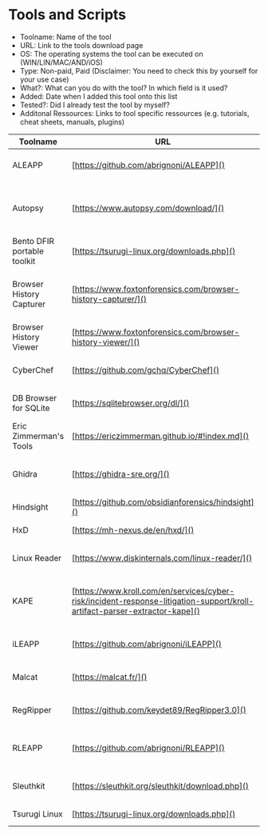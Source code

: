 # Tools and Scripts

- Toolname: Name of the tool
- URL: Link to the tools download page
- OS: The operating systems the tool can be executed on (WIN/LIN/MAC/AND/iOS)
- Type: Non-paid, Paid (Disclaimer: You need to check this by yourself for your use case)
- What?: What can you do with the tool? In which field is it used?
- Added: Date when I added this tool onto this list
- Tested?: Did I already test the tool by myself?
- Additonal Ressources: Links to tool specific ressources (e.g. tutorials, cheat sheets, manuals, plugins)


|Toolname | URL | OS | Type | What? | Added | Tested? | Additional Ressources |
| --- | --- | --- | ---| --- | --- | --- | --- | 
|ALEAPP |[https://github.com/abrignoni/ALEAPP]()|WIN, LIN, MAC|Non-Paid| Android Artifact Parser| 2022/10/06 | Yes | |
|Autopsy |[https://www.autopsy.com/download/]()|WIN, LIN, MAC|Non-Paid| Digital Forensics Suite| 2022/10/06 | Yes | Plugins: <br> [https://github.com/sleuthkit/autopsy_addon_modules]() <br> [https://github.com/markmckinnon/Autopsy-Plugins]()|
| Bento DFIR portable toolkit |[https://tsurugi-linux.org/downloads.php]()|-|Non-Paid| DFIR toolkit <br> Live Forensics| 2022/10/06 | Yes | |
| Browser History Capturer|[https://www.foxtonforensics.com/browser-history-capturer/]()|WIN|Non-Paid| Browser Artifecat Capturer <br> Live Forensics | 2022/10/06 | Yes | |
| Browser History Viewer|[https://www.foxtonforensics.com/browser-history-viewer/]()|WIN|Non-Paid| Browser Forensics | 2022/10/06 | Yes | |
| CyberChef|[https://github.com/gchq/CyberChef]()|WIN, LIN, MAC|Non-Paid| Data Analysis | 2022/10/06 | Yes |Live Demo: <br> https://gchq.github.io/CyberChef/ |
|DB Browser for SQLite |[https://sqlitebrowser.org/dl/]()|WIN, LIN, MAC|Non-Paid| SQLite Tool | 2022/10/06 | Yes | |
| Eric Zimmerman's Tools |[https://ericzimmerman.github.io/#!index.md]()|WIN|Non-Paid| Toolkit <br> Artifact Parsing | 2022/10/06 | Yes | Cheat Sheet: <br> [https://www.sans.org/posters/eric-zimmerman-tools-cheat-sheet/]()|
| Ghidra |[https://ghidra-sre.org/]()|WIN, LIN, MAC|Non-Paid| Reverse Engineering,<br> Binary Analysis| 2022/10/06 | Yes | |
| Hindsight |[https://github.com/obsidianforensics/hindsight]()|WIN, LIN|Non-Paid| Browser Forensics| 2022/10/06 | Yes | |
| HxD |[https://mh-nexus.de/en/hxd/]()|WIN|Non-Paid| Hex Editor| 2022/10/06 | Yes | |
|Linux Reader |[https://www.diskinternals.com/linux-reader/]()|WIN|Non-Paid, Paid| File System Reader| 2022/10/06 | Yes | |
| KAPE |[https://www.kroll.com/en/services/cyber-risk/incident-response-litigation-support/kroll-artifact-parser-extractor-kape]()|WIN|Non-Paid, Paid| Incident Response,<br> Artifact Collection and Parsing| 2022/10/06 | Yes | |
|iLEAPP |[https://github.com/abrignoni/iLEAPP]()|WIN, LIN, MAC|Non-Paid| iOS Artifact Parser| 2022/10/06 | Yes | |
| Malcat |[https://malcat.fr/]()|WIN, LIN|Non-Paid, Paid| Binary Analysis| 2022/10/06 | No | |
| RegRipper |[https://github.com/keydet89/RegRipper3.0]()|WIN, LIN|Non-Paid| Windows Registry Parser| 2022/10/06 | Yes | |
|RLEAPP |[https://github.com/abrignoni/RLEAPP]()|WIN, LIN, MAC|Non-Paid| (Cloud) Returns Artifact Parser| 2022/10/06 | Yes | |
|Sleuthkit |[https://sleuthkit.org/sleuthkit/download.php]()|WIN, LIN|Non-Paid| File System Forensics| 2022/10/06 | Yes | Wiki: <br> [http://wiki.sleuthkit.org/index.php?title=TSK_Tool_Overview]() |
| Tsurugi Linux |[https://tsurugi-linux.org/downloads.php]()|-|Non-Paid| Forensic OS| 2022/10/06 | Yes | |
